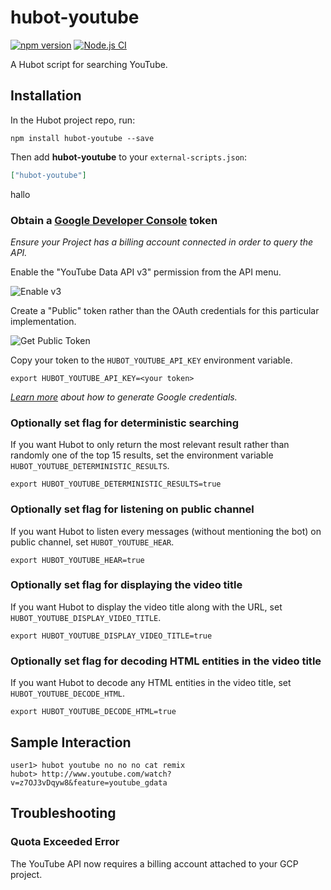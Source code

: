 # hubot-youtube

[![npm version](https://badge.fury.io/js/hubot-youtube.svg)](http://badge.fury.io/js/hubot-youtube) [![Node.js CI](https://github.com/hubot-scripts/hubot-youtube/workflows/Node.js%20CI/badge.svg)](https://github.com/hubot-scripts/hubot-youtube/actions)

A Hubot script for searching YouTube.

## Installation

In the Hubot project repo, run:

`npm install hubot-youtube --save`

Then add **hubot-youtube** to your `external-scripts.json`:

```json
["hubot-youtube"]
```

hallo

### Obtain a [Google Developer Console](https://console.developers.google.com) token

_Ensure your Project has a billing account connected in order to query the API._

Enable the "YouTube Data API v3" permission from the API menu.

![Enable v3](https://cloud.githubusercontent.com/assets/80459/7863722/8161df38-0523-11e5-931a-5c2bf6d8105b.png)

Create a "Public" token rather than the OAuth credentials for this particular implementation.

![Get Public Token](https://cloud.githubusercontent.com/assets/80459/7600553/f2fa44c2-f8d1-11e4-8edf-009c0e3f04f1.png)

Copy your token to the `HUBOT_YOUTUBE_API_KEY` environment variable.

```
export HUBOT_YOUTUBE_API_KEY=<your token>
```

_[Learn more](https://developers.google.com/console/help/new/?hl=en_US#generatingdevkeys) about how to generate Google credentials._

### Optionally set flag for deterministic searching

If you want Hubot to only return the most relevant result rather than randomly one of the top 15 results, set the environment variable `HUBOT_YOUTUBE_DETERMINISTIC_RESULTS`.

```
export HUBOT_YOUTUBE_DETERMINISTIC_RESULTS=true
```

### Optionally set flag for listening on public channel

If you want Hubot to listen every messages (without mentioning the bot) on public channel, set `HUBOT_YOUTUBE_HEAR`.

```
export HUBOT_YOUTUBE_HEAR=true
```

### Optionally set flag for displaying the video title

If you want Hubot to display the video title along with the URL, set `HUBOT_YOUTUBE_DISPLAY_VIDEO_TITLE`.

```
export HUBOT_YOUTUBE_DISPLAY_VIDEO_TITLE=true
```

### Optionally set flag for decoding HTML entities in the video title

If you want Hubot to decode any HTML entities in the video title, set `HUBOT_YOUTUBE_DECODE_HTML`.

```
export HUBOT_YOUTUBE_DECODE_HTML=true
```

## Sample Interaction

```
user1> hubot youtube no no no cat remix
hubot> http://www.youtube.com/watch?v=z7OJ3vDqyw8&feature=youtube_gdata
```

## Troubleshooting

### Quota Exceeded Error

The YouTube API now requires a billing account attached to your GCP project.
